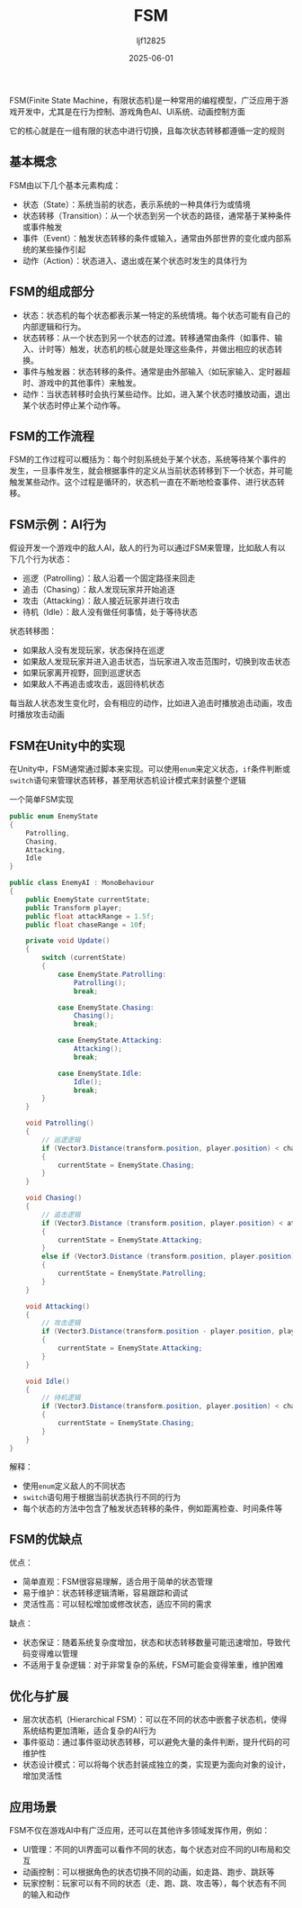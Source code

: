 ﻿---
title: "FSM"
date: 2025-06-01
categories: [笔记]
tags: [Unity, Unity System, AI]
author: "ljf12825"
summary: Introduction and implement of FSM
---
FSM(Finite State Machine，有限状态机)是一种常用的编程模型，广泛应用于游戏开发中，尤其是在行为控制、游戏角色AI、UI系统、动画控制方面

它的核心就是在一组有限的状态中进行切换，且每次状态转移都遵循一定的规则

## 基本概念
FSM由以下几个基本元素构成：
- 状态（State）：系统当前的状态，表示系统的一种具体行为或情境
- 状态转移（Transition）：从一个状态到另一个状态的路径，通常基于某种条件或事件触发
- 事件（Event）：触发状态转移的条件或输入，通常由外部世界的变化或内部系统的某些操作引起
- 动作（Action）：状态进入、退出或在某个状态时发生的具体行为

## FSM的组成部分
- 状态：状态机的每个状态都表示某一特定的系统情境。每个状态可能有自己的内部逻辑和行为。
- 状态转移：从一个状态到另一个状态的过渡。转移通常由条件（如事件、输入、计时等）触发，状态机的核心就是处理这些条件，并做出相应的状态转换。
- 事件与触发器：状态转移的条件。通常是由外部输入（如玩家输入、定时器超时、游戏中的其他事件）来触发。
- 动作：当状态转移时会执行某些动作。比如，进入某个状态时播放动画，退出某个状态时停止某个动作等。

## FSM的工作流程
FSM的工作过程可以概括为：每个时刻系统处于某个状态，系统等待某个事件的发生，一旦事件发生，就会根据事件的定义从当前状态转移到下一个状态，并可能触发某些动作。这个过程是循环的，状态机一直在不断地检查事件、进行状态转移。

## FSM示例：AI行为
假设开发一个游戏中的敌人AI，敌人的行为可以通过FSM来管理，比如敌人有以下几个行为状态：
- 巡逻（Patrolling）：敌人沿着一个固定路径来回走
- 追击（Chasing）：敌人发现玩家并开始追逐
- 攻击（Attacking）：敌人接近玩家并进行攻击
- 待机（Idle）：敌人没有做任何事情，处于等待状态

状态转移图：
- 如果敌人没有发现玩家，状态保持在巡逻
- 如果敌人发现玩家并进入追击状态，当玩家进入攻击范围时，切换到攻击状态
- 如果玩家离开视野，回到巡逻状态
- 如果敌人不再追击或攻击，返回待机状态

每当敌人状态发生变化时，会有相应的动作，比如进入追击时播放追击动画，攻击时播放攻击动画

## FSM在Unity中的实现
在Unity中，FSM通常通过脚本来实现。可以使用`enum`来定义状态，`if`条件判断或`switch`语句来管理状态转移，甚至用状态机设计模式来封装整个逻辑

一个简单FSM实现
```cs
public enum EnemyState
{
    Patrolling,
    Chasing,
    Attacking,
    Idle
}

public class EnemyAI : MonoBehaviour
{
    public EnemyState currentState;
    public Transform player;
    public float attackRange = 1.5f;
    public float chaseRange = 10f;

    private void Update()
    {
        switch (currentState)
        {
            case EnemyState.Patrolling:
                Patrolling();
                break;

            case EnemyState.Chasing:
                Chasing();
                break;

            case EnemyState.Attacking:
                Attacking();
                break;

            case EnemyState.Idle:
                Idle();
                break;
        }
    }

    void Patrolling()
    {
        // 巡逻逻辑
        if (Vector3.Distance(transform.position, player.position) < chaseRange)
        {
            currentState = EnemyState.Chasing;
        }
    }

    void Chasing()
    {
        // 追击逻辑
        if (Vector3.Distance (transform.position, player.position) < attackRange)
        {
            currentState = EnemyState.Attacking;
        }
        else if (Vector3.Distance (transform.position, player.position) > chaseRange)
        {
            currentState = EnemyState.Patrolling;
        }
    }

    void Attacking()
    {
        // 攻击逻辑
        if (Vector3.Distance(transform.position - player.position, player.position) >= attackRange)
        {
            currentState = EnemyState.Attacking;
        }
    }

    void Idle()
    {
        // 待机逻辑
        if (Vector3.Distance(transform.position, player.position) < chaseRange)
        {
            currentState = EnemyState.Chasing;
        }
    }
}
```
解释：
- 使用`enum`定义敌人的不同状态
- `switch`语句用于根据当前状态执行不同的行为
- 每个状态的方法中包含了触发状态转移的条件，例如距离检查、时间条件等

## FSM的优缺点
优点：
- 简单直观：FSM很容易理解，适合用于简单的状态管理
- 易于维护：状态转移逻辑清晰，容易跟踪和调试
- 灵活性高：可以轻松增加或修改状态，适应不同的需求

缺点：
- 状态保证：随着系统复杂度增加，状态和状态转移数量可能迅速增加，导致代码变得难以管理
- 不适用于复杂逻辑：对于非常复杂的系统，FSM可能会变得笨重，维护困难

## 优化与扩展
- 层次状态机（Hierarchical FSM）：可以在不同的状态中嵌套子状态机，使得系统结构更加清晰，适合复杂的AI行为
- 事件驱动：通过事件驱动状态转移，可以避免大量的条件判断，提升代码的可维护性
- 状态设计模式：可以将每个状态封装成独立的类，实现更为面向对象的设计，增加灵活性

## 应用场景
FSM不仅在游戏AI中有广泛应用，还可以在其他许多领域发挥作用，例如：
- UI管理：不同的UI界面可以看作不同的状态，每个状态对应不同的UI布局和交互
- 动画控制：可以根据角色的状态切换不同的动画，如走路、跑步、跳跃等
- 玩家控制：玩家可以有不同的状态（走、跑、跳、攻击等），每个状态有不同的输入和动作
